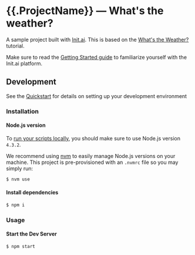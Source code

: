 # {{.ProjectName}} &mdash; What's the weather?
A sample project built with [Init.ai](https://init.ai). This is based on the [What's the Weather?](http://docs.init.ai/docs/tutorial-2-basic-weather-app) tutorial.

Make sure to read the [Getting Started guide](https://docs.init.ai/basics/getting_started.html) to familiarize yourself with the Init.ai platform.

## Development

See the [Quickstart](http://docs.init.ai/docs/quickstart) for details on setting up your development environment

### Installation

#### Node.js version

To [run your scripts locally](http://docs.init.ai/docs/dev-server#section-local-testing), you should make sure to use Node.js version `4.3.2`.

We recommend using [nvm](https://github.com/creationix/nvm) to easily manage Node.js versions on your machine. This project is pre-provisioned with an `.nvmrc` file so you may simply run:

```bash
$ nvm use
```

#### Install dependencies

```bash
$ npm i
```

### Usage

#### Start the Dev Server

```bash
$ npm start
```
